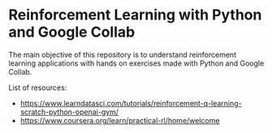 # Reinforcement Learning with Python and Google Collab

The main objective of this repository is to understand reinforcement learning applications with hands on exercises made with Python and Google Collab.

List of resources:
 - https://www.learndatasci.com/tutorials/reinforcement-q-learning-scratch-python-openai-gym/
 - https://www.coursera.org/learn/practical-rl/home/welcome
